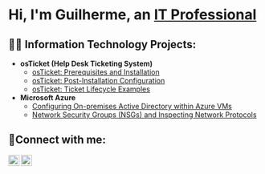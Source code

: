 <h1>Hi, I'm Guilherme, an <a href="https://www.linkedin.com/in/cardosoguisilva/">IT Professional</a></h1>

<h2>👨‍💻 Information Technology Projects:</h2>

- <b>osTicket (Help Desk Ticketing System)</b>
  - [osTicket: Prerequisites and Installation](https://github.com/cardosoguisilva/osticket-prereqs)
  - [osTicket: Post-Installation Configuration](https://github.com/cardosoguisilva/post-install-config)
  - [osTicket: Ticket Lifecycle Examples](https://github.com/cardosoguisilva/ticket-lifecycle)
- <b>Microsoft Azure</b>
  - [Configuring On-premises Active Directory within Azure VMs](https://github.com/cardosoguisilva/configure-ad)
  - [Network Security Groups (NSGs) and Inspecting Network Protocols](https://github.com/cardosoguisilva/azure-network-protocols)

<h2>🤳Connect with me:</h2>


[<img align="left" alt="Josh | LinkedIn" width="22px" src="https://cdn.jsdelivr.net/npm/simple-icons@v3/icons/linkedin.svg" />][linkedin]
[<img align="left" alt="Josh | Instagram" width="22px" src="https://cdn.jsdelivr.net/npm/simple-icons@v3/icons/instagram.svg" />][instagram]


[instagram]: https://www.instagram.com/cardosoguisilva
[linkedin]: https://linkedin.com/in/cardosoguisilva
